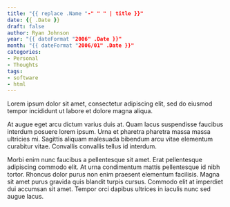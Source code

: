 ```yaml
---
title: "{{ replace .Name "-" " " | title }}"
date: {{ .Date }}
draft: false
author: Ryan Johnson
year: "{{ dateFormat "2006" .Date }}"
month: "{{ dateFormat "2006/01" .Date }}"
categories:
- Personal
- Thoughts
tags:
- software
- html
---
```


Lorem ipsum dolor sit amet, consectetur adipiscing elit, sed do eiusmod tempor incididunt ut labore et dolore magna aliqua.

<!-- more -->

At augue eget arcu dictum varius duis at. Quam lacus suspendisse faucibus interdum posuere lorem ipsum. Urna et pharetra pharetra massa massa ultricies mi. Sagittis aliquam malesuada bibendum arcu vitae elementum curabitur vitae. Convallis convallis tellus id interdum.

Morbi enim nunc faucibus a pellentesque sit amet. Erat pellentesque adipiscing commodo elit. At urna condimentum mattis pellentesque id nibh tortor. Rhoncus dolor purus non enim praesent elementum facilisis. Magna sit amet purus gravida quis blandit turpis cursus. Commodo elit at imperdiet dui accumsan sit amet. Tempor orci dapibus ultrices in iaculis nunc sed augue lacus.